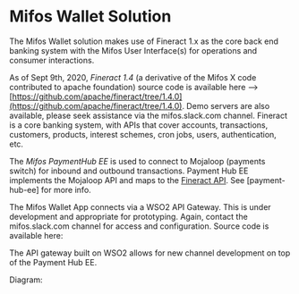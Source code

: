 # Mifos Wallet Solution

The Mifos Wallet solution makes use of Fineract 1.x as the core back end banking system with the Mifos User Interface\(s\) for operations and consumer interactions.

As of Sept 9th, 2020, _Fineract 1.4_ \(a derivative of the Mifos X code contributed to apache foundation\) source code is available here --&gt; [https://github.com/apache/fineract/tree/1.4.0](https://github.com/apache/fineract/tree/1.4.0). Demo servers are also available, please seek assistance via the mifos.slack.com channel. Fineract is a core banking system, with APIs that cover accounts, transactions, customers, products, interest schemes, cron jobs, users, authentication, etc.

The _Mifos PaymentHub EE_ is used to connect to Mojaloop \(payments switch\) for inbound and outbound transactions. Payment Hub EE implements the Mojaloop API and maps to the [Fineract API](https://demo.fineract.dev/fineract-provider/swagger-ui/index.html). See \[payment-hub-ee\] for more info.

The Mifos Wallet App connects via a WSO2 API Gateway. This is under development and appropriate for prototyping. Again, contact the mifos.slack.com channel for access and configuration. Source code is available here:

The API gateway built on WSO2 allows for new channel development on top of the Payment Hub EE.

Diagram:


